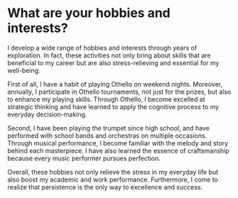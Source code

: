 # What are your hobbies and interests?

I develop a wide range of hobbies and interests through years of exploration. In fact, these activities not only bring about skills that are beneficial to my career but are also stress-relieving and essential for my well-being.

First of all, I have a habit of playing Othello on weekend nights. Moreover, annually, I participate in Othello tournaments, not just for the prizes, but also to enhance my playing skills. Through Othello, I become excelled at strategic thinking and have learned to apply the cognitive process to my everyday decision-making.

Second, I have been playing the trumpet since high school, and have performed with school bands and orchestras on multiple occasions. Through musical performance, I become familiar with the melody and story behind each masterpiece. I have also learned the essence of craftsmanship because every music performer pursues perfection.

Overall, these hobbies not only relieve the stress in my everyday life but also boost my academic and work performance. Furthermore, I come to realize that persistence is the only way to excellence and success.
